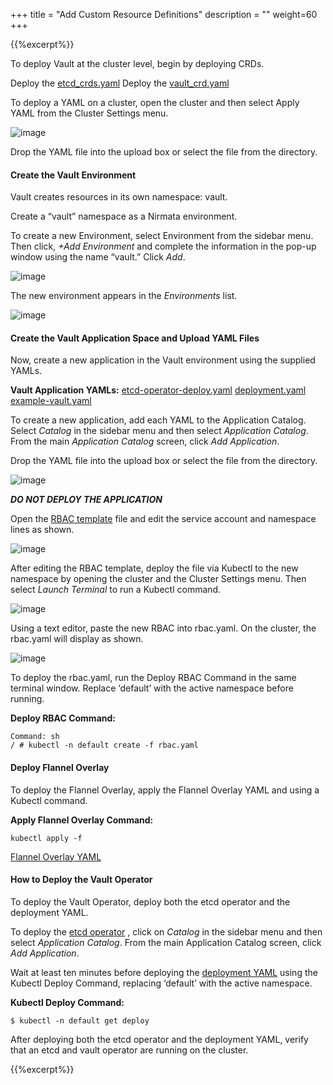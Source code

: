 ﻿+++
title = "Add Custom Resource Definitions"
description = ""
weight=60
+++

{{%excerpt%}}

To deploy Vault at the cluster level, begin by deploying CRDs.

Deploy the [etcd_crds.yaml](https://github.com/coreos/vault-operator/blob/master/example/etcd_crds.yaml)
Deploy the [vault_crd.yaml](https://github.com/coreos/vault-operator/blob/master/example/vault_crd.yaml)

To deploy a YAML on a cluster, open the cluster and then select Apply YAML from the Cluster Settings menu.

![image](/images/vault-2.png)

Drop the YAML file into the upload  box or select the file from the directory. 

#### Create the Vault Environment

Vault creates resources in its own namespace: vault. 

Create a “vault” namespace as a Nirmata environment.

To create a new Environment, select Environment from the sidebar menu. Then click,  *+Add Environment* and complete the information in the pop-up window using the name “vault.” Click *Add*.

![image](/images/vault-3.png)

The new environment appears in the *Environments* list.

![image](/images/vault-4.png)

#### Create the Vault Application Space and Upload YAML Files

Now, create a new application in the Vault environment using the supplied YAMLs.

**Vault Application YAMLs:**
[etcd-operator-deploy.yaml](https://github.com/coreos/vault-operator/blob/master/example/etcd-operator-deploy.yaml)
[deployment.yaml](https://github.com/coreos/vault-operator/blob/master/example/deployment.yaml)
[example-vault.yaml](https://github.com/coreos/vault-operator/blob/master/example/example_vault.yaml)

To create a new application, add each YAML to the Application Catalog. Select *Catalog* in the sidebar menu and then select *Application Catalog*. From the main *Application Catalog* screen, click *Add Application*. 

Drop the YAML file into the upload  box or select the file from the directory. 

![image](/images/vault-5.png)

**_DO NOT DEPLOY THE APPLICATION_**

Open the [RBAC template](https://github.com/coreos/vault-operator/blob/master/example/rbac-template.yaml) file and edit the service account and namespace lines as shown.

![image](/images/vault-6.png)

After editing the RBAC template, deploy the file via Kubectl to the new namespace by opening the cluster and the Cluster Settings menu. Then select *Launch Terminal* to run a Kubectl command.

![image](/images/vault-7.png)

Using a text editor, paste the new RBAC into rbac.yaml. On the cluster, the rbac.yaml will display as shown.

![image](/images/vault-8.png)

To deploy the rbac.yaml, run the Deploy RBAC Command in the same terminal window. Replace ‘default’ with the active namespace before running.

**Deploy RBAC Command:**

```
Command: sh
/ # kubectl -n default create -f rbac.yaml
```

#### Deploy Flannel Overlay

To deploy the Flannel Overlay, apply the Flannel Overlay YAML and using a Kubectl command.

**Apply Flannel Overlay Command:**

```
kubectl apply -f
```

[Flannel Overlay YAML](https://raw.githubusercontent.com/coreos/flannel/master/Documentation/kube-flannel.yml)

#### How to Deploy the Vault Operator

To deploy the Vault Operator, deploy both the etcd operator and the deployment YAML.

To deploy the [etcd operator](https://github.com/coreos/vault-operator/blob/master/example/etcd-operator-deploy.yaml) , click on *Catalog* in the sidebar menu and then select *Application Catalog*. From the main Application Catalog screen, click *Add Application*. 

Wait at least ten minutes before deploying the [deployment YAML](https://github.com/coreos/vault-operator/blob/master/example/deployment.yaml) using the Kubectl Deploy Command, replacing ‘default’ with the active namespace.

**Kubectl Deploy Command:**

```
$ kubectl -n default get deploy
```

After deploying both the etcd operator and the deployment YAML, verify that an etcd and vault operator are running on the cluster.

{{%excerpt%}}
